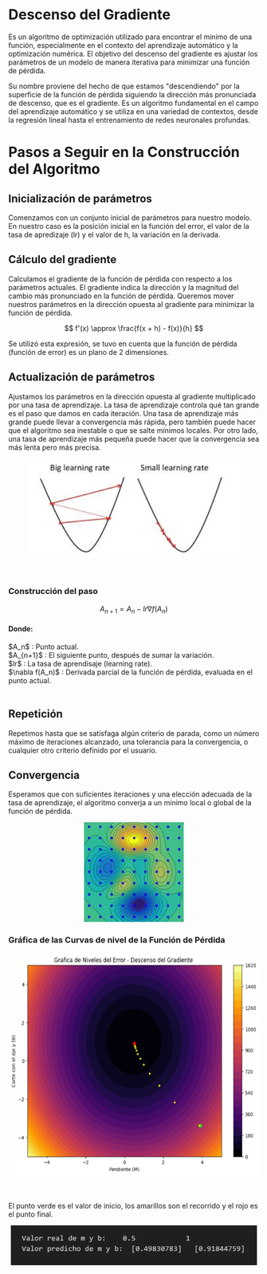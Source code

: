 # Descenso del Gradiente
Es un algoritmo de optimización utilizado para encontrar el mínimo de una función, especialmente en el contexto del aprendizaje automático y la optimización numérica. El objetivo del descenso del gradiente es ajustar los parámetros de un modelo de manera iterativa para minimizar una función de pérdida.

Su nombre proviene del hecho de que estamos "descendiendo" por la superficie de la función de pérdida siguiendo la dirección más pronunciada de descenso, que es el gradiente. Es un algoritmo fundamental en el campo del aprendizaje automático y se utiliza en una variedad de contextos, desde la regresión lineal hasta el entrenamiento de redes neuronales profundas.

# Pasos a Seguir en la Construcción del Algoritmo

## Inicialización de parámetros
 Comenzamos con un conjunto inicial de parámetros para nuestro modelo. En nuestro caso es la posición inicial en la función del error, el valor de la tasa de apredizaje (lr) y el valor de h, la variación en la derivada.

 ## Cálculo del gradiente
 Calculamos el gradiente de la función de pérdida con respecto a los parámetros actuales. El gradiente indica la dirección y la magnitud del cambio más pronunciado en la función de pérdida. Queremos mover nuestros parámetros en la dirección opuesta al gradiente para minimizar la función de pérdida.

$$ f'(x) \approx \frac{f(x + h) - f(x)}{h} $$

Se utilizó esta expresión, se tuvo en cuenta que la función de pérdida (función de error) es un plano de 2 dimensiones.

## Actualización de parámetros 
Ajustamos los parámetros en la dirección opuesta al gradiente multiplicado por una tasa de aprendizaje. La tasa de aprendizaje controla qué tan grande es el paso que damos en cada iteración. Una tasa de aprendizaje más grande puede llevar a convergencia más rápida, pero también puede hacer que el algoritmo sea inestable o que se salte mínimos locales. Por otro lado, una tasa de aprendizaje más pequeña puede hacer que la convergencia sea más lenta pero más precisa.



<p align="center">
<img src="images/lr.png"  height=200>
</p>

<br>
<h3> Construcción del paso </h3>

$$A_{n+1} = A_n -lr\nabla f(A_n)$$

<h4> Donde:  </h4>
$A_n$ : Punto actual.                                                                                  <br>
$A_{n+1}$ : El siguiente punto, después de sumar la variación.                                         <br>
$lr$ : La tasa de aprendisaje (learning rate).                                                         <br>
$\nabla f(A_n)$ : Derivada parcial de la función de pérdida, evaluada en el punto actual.              <br>
<br>


## Repetición
 Repetimos hasta que se satisfaga algún criterio de parada, como un número máximo de iteraciones alcanzado, una tolerancia para la convergencia, o cualquier otro criterio definido por el usuario.

## Convergencia 
Esperamos que con suficientes iteraciones y una elección adecuada de la tasa de aprendizaje, el algoritmo converja a un mínimo local o global de la función de pérdida.

<p align="center">
<img src="images/dgs.gif"  height=200>
</p>

<h3> Gráfica de las Curvas de nivel de la Función de Pérdida </h3>

<p align="center">
<img src="images/ddg1.png"  height=450>
</p>

<br>


El punto verde es el valor de inicio, los amarillos son el recorrido y el rojo es el punto final.

<p align="center">
<img src="images/valores1.png"  height=80>
</p>
